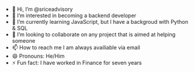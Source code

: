 - 👋 Hi, I’m @sriceadvisory
- 👀 I’m interested in becoming a backend developer
- 🌱 I’m currently learning JavaScript, but I have a backgroud with Python & SQL
- 💞️ I’m looking to collaborate on any project that is aimed at helping someone
- 📫 How to reach me I am always availiable via email
- 😄 Pronouns: He/Him
- ⚡ Fun fact: I have worked in Finance for seven years

<!---
sriceadvisory/sriceadvisory is a ✨ special ✨ repository because its `README.md` (this file) appears on your GitHub profile.
You can click the Preview link to take a look at your changes.
--->
